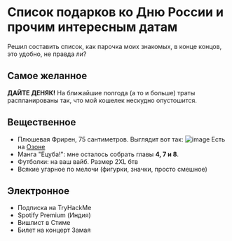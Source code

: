 # Список подарков ко Дню России и прочим интересным датам
Решил составить список, как парочка моих знакомых, в конце концов, это удобно, не правда ли?
## Самое желанное
**ДАЙТЕ ДЕНЯК!** На ближайшие полгода (а то и больше) траты распланированы так, что мой кошелек нескудно опустошится.
## Вещественное
- Плюшевая Фрирен, 75 сантиметров. Выглядит вот так: ![image](https://github.com/kirasir1/wishlist/assets/13931629/180106e3-e532-486b-b6de-984830e9b039) Есть на [Озоне](https://www.ozon.ru/product/anime-myagkaya-igrushka-provozhayushchaya-v-posledniy-put-friren-friren-75-sm-frieren-beyond-1584926075)
- Манга "Ецуба!": мне осталось собрать главы __4, 7 и 8__.
- Футболки: на ваш вайб. Размер 2XL бтв
- Всякие угарное по мелочи (фигурки, значки, просто смешное)
## Электронное
- Подписка на TryHackMe
- Spotify Premium (Индия)
- Вишлист в Стиме
- Билет на концерт Замая
